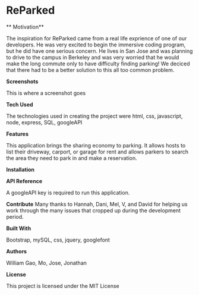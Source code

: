 # ReParked
** Motivation**

The inspiration for ReParked came from a real life exprience of one of our developers. He was very excited to begin the immersive coding
program, but he did have one serious concern. He lives in San Jose and was planning to drive to the campus in Berkeley and was very
worried that he would make the long commute only to have difficulty finding parking! We deciced that there had to be a better 
solution to this all too common problem.

**Screenshots**

This is where a screenshot goes

**Tech Used**

The technologies used in creating the project were html, css, javascript, node, express, SQL, googleAPI

**Features**

This application brings the sharing economy to parking. It allows hosts to list their driveway, carport, or garage for rent and allows parkers to search the area they need to park in and make a reservation.

**Installation**

**API Reference**

A googleAPI key is required to run this application.

**Contribute**
Many thanks to Hannah, Dani, Mel, V, and David for helping us work through the many issues that cropped up during the development period.  

**Built With**  

Bootstrap, mySQL, css, jquery, googlefont

**Authors**

William Gao, Mo, Jose, Jonathan

**License**

This project is licensed under the MIT License
